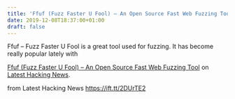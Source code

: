 ```yaml
---
title: 'Ffuf (Fuzz Faster U Fool) – An Open Source Fast Web Fuzzing Tool'
date: 2019-12-08T18:37:00+01:00
draft: false
---
```


Ffuf – Fuzz Faster U Fool is a great tool used for fuzzing. It has become really popular lately with

[Ffuf (Fuzz Faster U Fool) – An Open Source Fast Web Fuzzing Tool](https://latesthackingnews.com/2019/12/08/ffuf-fuzz-faster-u-fool-an-open-source-fast-web-fuzzing-tool/) on [Latest Hacking News](https://latesthackingnews.com).

  
  
from Latest Hacking News https://ift.tt/2DUrTE2